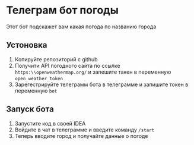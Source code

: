 # Телеграм бот погоды

Этот бот подскажет вам какая погода по названию города

## Устоновка
1. Копируйте репозиторий с github
2. Получити API погодного сайта по ссылке `https:\\openweathermap.org/` и запешите такен в 
переменную `open_weather_token`
3. Зарегестрируйте телеграмм бота в телеграмме 
и запишите токен в переменную `bot` 

## Запуск бота
1. Запустите код в своей IDEA
2. Войдите в чат в телеграмме и введите команду `/start`
3. Теперь вводите город и получайте данные о погоде
